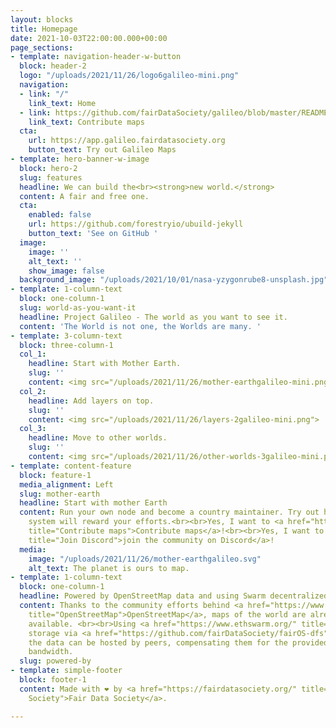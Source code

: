 ```yaml
---
layout: blocks
title: Homepage
date: 2021-10-03T22:00:00.000+00:00
page_sections:
- template: navigation-header-w-button
  block: header-2
  logo: "/uploads/2021/11/26/logo6galileo-mini.png"
  navigation:
  - link: "/"
    link_text: Home
  - link: https://github.com/fairDataSociety/galileo/blob/master/README.md
    link_text: Contribute maps
  cta:
    url: https://app.galileo.fairdatasociety.org
    button_text: Try out Galileo Maps
- template: hero-banner-w-image
  block: hero-2
  slug: features
  headline: We can build the<br><strong>new world.</strong>
  content: A fair and free one.
  cta:
    enabled: false
    url: https://github.com/forestryio/ubuild-jekyll
    button_text: 'See on GitHub '
  image:
    image: ''
    alt_text: ''
    show_image: false
  background_image: "/uploads/2021/10/01/nasa-yzygonrube8-unsplash.jpg"
- template: 1-column-text
  block: one-column-1
  slug: world-as-you-want-it
  headline: Project Galileo - The world as you want to see it.
  content: 'The World is not one, the Worlds are many. '
- template: 3-column-text
  block: three-column-1
  col_1:
    headline: Start with Mother Earth.
    slug: ''
    content: <img src="/uploads/2021/11/26/mother-earthgalileo-mini.png">
  col_2:
    headline: Add layers on top.
    slug: ''
    content: <img src="/uploads/2021/11/26/layers-2galileo-mini.png">
  col_3:
    headline: Move to other worlds.
    slug: ''
    content: <img src="/uploads/2021/11/26/other-worlds-3galileo-mini.png">
- template: content-feature
  block: feature-1
  media_alignment: Left
  slug: mother-earth
  headline: Start with mother Earth
  content: Run your own node and become a country maintainer. Try out how the incentive
    system will reward your efforts.<br><br>Yes, I want to <a href="https://github.com/fairDataSociety/galileo/blob/master/README.md"
    title="Contribute maps">Contribute maps</a>!<br><br>Yes, I want to <a href="https://discord.gg/KrVTmahcUA"
    title="Join Discord">join the community on Discord</a>!
  media:
    image: "/uploads/2021/11/26/mother-earthgalileo.svg"
    alt_text: The planet is ours to map.
- template: 1-column-text
  block: one-column-1
  headline: Powered by OpenStreetMap data and using Swarm decentralized storage.
  content: Thanks to the community efforts behind <a href="https://www.openstreetmap.org/"
    title="OpenStreetMap">OpenStreetMap</a>, maps of the world are already freely
    available. <br><br>Using <a href="https://www.ethswarm.org/" title="Swarm">Swarm</a>
    storage via <a href="https://github.com/fairDataSociety/fairOS-dfs" title="FairOS-dfs">FairOS-dfs</a>,
    the data can be hosted by peers, compensating them for the provided storage and
    bandwidth.
  slug: powered-by
- template: simple-footer
  block: footer-1
  content: Made with ❤︎ by <a href="https://fairdatasociety.org/" title="Fair Data
    Society">Fair Data Society</a>.

---
```

